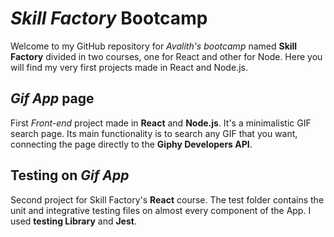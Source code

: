 # *Skill Factory* Bootcamp
Welcome to my GitHub repository for *Avalith's bootcamp* named **Skill Factory** divided in two courses, one for React and other for Node. Here you will find my very first projects made in React and Node.js.
## *Gif App* page
First *Front-end* project made in **React** and **Node.js**. 
It's a minimalistic GIF search page. Its main functionality is to search any GIF that you want, connecting the page directly to the **Giphy Developers API**.
## Testing on *Gif App*
Second project for Skill Factory's **React** course.
The test folder contains the unit and integrative testing files on almost every component of the App. I used **testing Library** and **Jest**.
